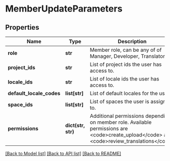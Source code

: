 # MemberUpdateParameters

## Properties
Name | Type | Description | Notes
------------ | ------------- | ------------- | -------------
**role** | **str** | Member role, can be any of of Manager, Developer, Translator | [optional] 
**project_ids** | **str** | List of project ids the user has access to.  | [optional] 
**locale_ids** | **str** | List of locale ids the user has access to. | [optional] 
**default_locale_codes** | **list[str]** | List of default locales for the user. | [optional] 
**space_ids** | **list[str]** | List of spaces the user is assigned to. | [optional] 
**permissions** | **dict(str, str)** | Additional permissions depending on member role. Available permissions are &lt;code&gt;create_upload&lt;/code&gt; and &lt;code&gt;review_translations&lt;/code&gt; | [optional] 

[[Back to Model list]](../README.md#documentation-for-models) [[Back to API list]](../README.md#documentation-for-api-endpoints) [[Back to README]](../README.md)


